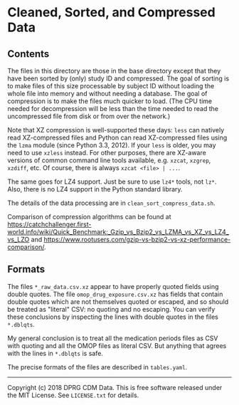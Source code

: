 Cleaned, Sorted, and Compressed Data
====================================


Contents
--------

The files in this directory are those in the base directory except that
they have been sorted by (only) study ID and compressed.  The goal of
sorting is to make files of this size processable by subject ID without
loading the whole file into memory and without needing a database.  The
goal of compression is to make the files much quicker to load.  (The CPU
time needed for decompression will be less than the time needed to read
the uncompressed file from disk or from over the network.)

Note that XZ compression is well-supported these days: `less` can
natively read XZ-compressed files and Python can read XZ-compressed
files using the `lzma` module (since Python 3.3, 2012).  If your `less`
is older, you may need to use `xzless` instead.  For other purposes,
there are XZ-aware versions of common command line tools available,
e.g. `xzcat`, `xzgrep`, `xzdiff`, etc.  Of course, there is always
`xzcat <file> | ...`.

The same goes for LZ4 support.  Just be sure to use `lz4*` tools, not
`lz*`.  Also, there is no LZ4 support in the Python standard library.

The details of the data processing are in `clean_sort_compress_data.sh`.

Comparison of compression algorithms can be found at
https://catchchallenger.first-world.info/wiki/Quick_Benchmark:_Gzip_vs_Bzip2_vs_LZMA_vs_XZ_vs_LZ4_vs_LZO
and
https://www.rootusers.com/gzip-vs-bzip2-vs-xz-performance-comparison/.


Formats
-------

The files `*_raw_data.csv.xz` appear to have properly quoted fields
using double quotes.  The file `omop_drug_exposure.csv.xz` has fields
that contain double quotes which are not themselves quoted or escaped,
and so should be treated as "literal" CSV: no quoting and no escaping.
You can verify these conclusions by inspecting the lines with double
quotes in the files `*.dblqts`.

My general conclusion is to treat all the medication periods files as
CSV with quoting and all the OMOP files as literal CSV.  But anything
that agrees with the lines in `*.dblqts` is safe.

The precise formats of the files are described in `tables.yaml`.


-----

Copyright (c) 2018 DPRG CDM Data.  This is free software released under
the MIT License.  See `LICENSE.txt` for details.
